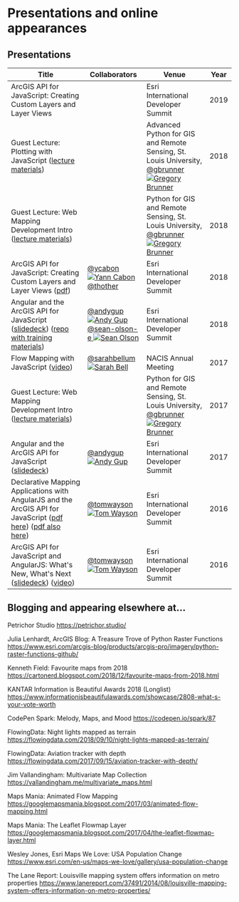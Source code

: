 # Presentations and online appearances

## Presentations

Title | Collaborators | Venue | Year
--- | --- | --- | ---
ArcGIS API for JavaScript: Creating Custom Layers and Layer Views |  | Esri International Developer Summit | 2019
Guest Lecture: Plotting with JavaScript ([lecture materials](https://github.com/gbrunner/adv-python-for-gis-and-rs/tree/0b3e5175775bf8223e611b79f9b0e3ef8cdb06fc/Week%2011)) |  | Advanced Python for GIS and Remote Sensing, St. Louis University,  <br> [@gbrunner ![Gregory Brunner](https://avatars0.githubusercontent.com/u/5703643?s=30&v=4)](https://github.com/gbrunner) | 2018
Guest Lecture: Web Mapping Development Intro ([lecture materials](https://github.com/gbrunner/Python_for_GIS_and_RS/tree/e1eef58422fe0ac47ee0e713cd1f886692f86a68/Week_14)) |  | Python for GIS and Remote Sensing, St. Louis University, <br> [@gbrunner ![Gregory Brunner](https://avatars0.githubusercontent.com/u/5703643?s=30&v=4)](https://github.com/gbrunner) | 2018
ArcGIS API for JavaScript: Creating Custom Layers and Layer Views ([pdf](http://proceedings.esri.com/library/userconf/devsummit18/papers/dev-int-018.pdf)) | [@ycabon ![Yann Cabon](https://avatars1.githubusercontent.com/u/1074239?v=4&s=30)](https://github.com/ycabon) <br> [@thother](https://github.com/thother) | Esri International Developer Summit | 2018
Angular and the ArcGIS API for JavaScript ([slidedeck](https://sean-olson-e.github.io/Angular-and-the-ArcGIS-API-for-JavaScript)) ([repo with training materials](https://github.com/sean-olson-e/Angular-and-the-ArcGIS-API-for-JavaScript)) | [@andygup ![Andy Gup](https://avatars3.githubusercontent.com/u/510440?v=3&s=30)](https://github.com/andygup) <br> [@sean-olson-e ![Sean Olson](https://avatars0.githubusercontent.com/u/20913701?v=4&s=30)](https://github.com/sean-olson-e) | Esri International Developer Summit | 2018
Flow Mapping with JavaScript ([video](https://www.youtube.com/watch?v=cRPx-BfBtv0)) | [@sarahbellum ![Sarah Bell](https://avatars2.githubusercontent.com/u/10340962?v=3&s=30)](https://github.com/sarahbellum) | NACIS Annual Meeting | 2017
Guest Lecture: Web Mapping Development Intro ([lecture materials](https://github.com/gbrunner/Python_for_GIS_and_RS/tree/e1eef58422fe0ac47ee0e713cd1f886692f86a68/Week_14)) |  | Python for GIS and Remote Sensing, St. Louis University, <br> [@gbrunner ![Gregory Brunner](https://avatars0.githubusercontent.com/u/5703643?s=30&v=4)](https://github.com/gbrunner) | 2017
Angular and the ArcGIS API for JavaScript ([slidedeck](https://jwasilgeo.github.io/presentations/2017/angular-and-the-arcgis-api-for-javascript)) | [@andygup ![Andy Gup](https://avatars3.githubusercontent.com/u/510440?v=3&s=30)](https://github.com/andygup) | Esri International Developer Summit | 2017
Declarative Mapping Applications with AngularJS and the ArcGIS API for JavaScript ([pdf here](https://github.com/jwasilgeo/presentations/blob/master/2016/Declarative%20Mapping%20Applications%20with%20AngularJS%20and%20the%20ArcGIS%20API%20for%20JavaScript.pdf)) ([pdf also here](http://proceedings.esri.com/library/userconf/devsummit16/papers/dev_int_193.pdf)) | [@tomwayson ![Tom Wayson](https://avatars2.githubusercontent.com/u/662944?v=3&s=30)](https://github.com/tomwayson/) | Esri International Developer Summit | 2016
ArcGIS API for JavaScript and AngularJS: What's New, What's Next ([slidedeck](https://jwasilgeo.github.io/esri-jsapi-and-angular-whats-next-dev-summit-2016)) ([video](https://video.esri.com/watch/5030/arcgis-api-for-javascript-and-angularjs-whats-new_comma_-whats-next_)) | [@tomwayson ![Tom Wayson](https://avatars2.githubusercontent.com/u/662944?v=3&s=30)](https://github.com/tomwayson/) | Esri International Developer Summit | 2016

## Blogging and appearing elsewhere at...

Petrichor Studio <https://petrichor.studio/>

Julia Lenhardt, ArcGIS Blog: A Treasure Trove of Python Raster Functions <https://www.esri.com/arcgis-blog/products/arcgis-pro/imagery/python-raster-functions-github/>

Kenneth Field: Favourite maps from 2018 <https://cartonerd.blogspot.com/2018/12/favourite-maps-from-2018.html>

KANTAR Information is Beautiful Awards 2018 (Longlist) <https://www.informationisbeautifulawards.com/showcase/2808-what-s-your-vote-worth>

CodePen Spark: Melody, Maps, and Mood <https://codepen.io/spark/87>

FlowingData: Night lights mapped as terrain <https://flowingdata.com/2018/09/10/night-lights-mapped-as-terrain/>

FlowingData: Aviation tracker with depth <https://flowingdata.com/2017/09/15/aviation-tracker-with-depth/>

Jim Vallandingham: Multivariate Map Collection <https://vallandingham.me/multivariate_maps.html>

Maps Mania: Animated Flow Mapping <https://googlemapsmania.blogspot.com/2017/03/animated-flow-mapping.html>

Maps Mania: The Leaflet Flowmap Layer <https://googlemapsmania.blogspot.com/2017/04/the-leaflet-flowmap-layer.html>

Wesley Jones, Esri Maps We Love: USA Population Change <https://www.esri.com/en-us/maps-we-love/gallery/usa-population-change>

The Lane Report: Louisville mapping system offers information on metro properties <https://www.lanereport.com/37491/2014/08/louisville-mapping-system-offers-information-on-metro-properties/>
